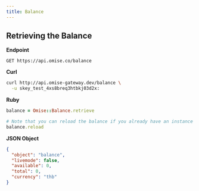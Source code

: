 ```yaml
---
title: Balance
---
```


## Retrieving the Balance

**Endpoint**

```
GET https://api.omise.co/balance
```

**Curl**

```sh
curl http://api.omise-gateway.dev/balance \
  -u skey_test_4xs8breq3htbkj03d2x:
```

**Ruby**

```ruby
balance = Omise::Balance.retrieve

# Note that you can reload the balance if you already have an instance of it.
balance.reload
```

**JSON Object**

```json
{
  "object": "balance",
  "livemode": false,
  "available": 0,
  "total": 0,
  "currency": "thb"
}
```
